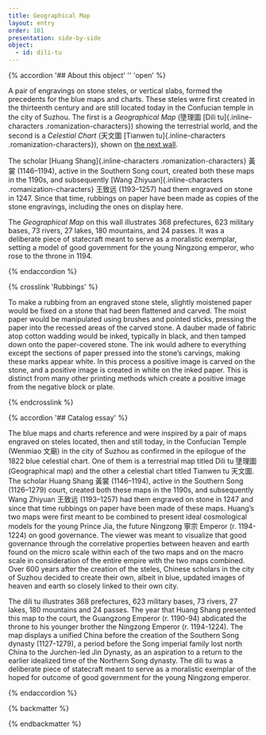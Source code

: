 ```yaml
---
title: Geographical Map
layout: entry
order: 101
presentation: side-by-side
object:
  - id: dili-tu
---
```


{% accordion '## About this object' '' 'open' %}

A pair of engravings on stone steles, or vertical slabs, formed the precedents for the blue maps and charts. These steles were first created in the thirteenth century and are still located today in the Confucian temple in the city of Suzhou. The first is a *Geographical Map* (<span class="inline-characters chinese-characters">墬理圖</span> [Dili tu]{.inline-characters .romanization-characters}) showing the terrestrial world, and the second is a *Celestial Chart* (<span class="inline-characters chinese-characters">天文圖</span> [Tianwen tu]{.inline-characters .romanization-characters}), shown on [the next wall](/catalogue/2/).

The scholar [Huang Shang]{.inline-characters .romanization-characters} <span class="inline-characters chinese-characters">黃裳</span> (1146–1194), active in the Southern Song court, created both these maps in the 1190s, and subsequently [Wang Zhiyuan]{.inline-characters .romanization-characters} <span class="inline-characters chinese-characters">王致远</span> (1193–1257) had them engraved on stone in 1247. Since that time, rubbings on paper have been made as copies of the stone engravings, including the ones on display here.

The *Geographical Map* on this wall illustrates 368 prefectures, 623 military bases, 73 rivers, 27 lakes, 180 mountains, and 24 passes. It was a deliberate piece of statecraft meant to serve as a moralistic exemplar, setting a model of good government for the young Ningzong emperor, who rose to the throne in 1194.


{% endaccordion %}

{% crosslink 'Rubbings' %}

To make a rubbing from an engraved stone stele, slightly moistened paper would be fixed on a stone that had been flattened and carved. The moist paper would be manipulated using brushes and pointed sticks, pressing the paper into the recessed areas of the carved stone. A dauber made of fabric atop cotton wadding would be inked, typically in black, and then tamped down onto the paper-covered stone. The ink would adhere to everything except the sections of paper pressed into the stone’s carvings, making these marks appear white. In this process a positive image is carved on the stone, and a positive image is created in white on the inked paper. This is distinct from many other printing methods which create a positive image from the negative block or plate.

{% endcrosslink %}

{% accordion '## Catalog essay' %}

The blue maps and charts reference and were inspired by a pair of maps engraved on steles located, then and still today, in the Confucian Temple (Wenmiao <span class="inline-characters chinese-characters">文廟</span>) in the city of Suzhou as confirmed in the epilogue of the 1822 blue celestial chart. One of them is a terrestrial map titled Dili tu <span class="inline-characters chinese-characters">墬理圖</span> (Geographical map) and the other a celestial chart titled Tianwen tu <span class="inline-characters chinese-characters">天文圖</span>.  The scholar Huang Shang <span class="inline-characters chinese-characters">黃裳</span> (1146–1194), active in the Southern Song (1126–1279) court, created both these maps in the 1190s, and subsequently Wang Zhiyuan <span class="inline-characters chinese-characters">王致远</span> (1193–1257) had them engraved on stone in 1247 and since that time rubbings on paper have been made of these maps. Huang’s two maps were first meant to be combined to present ideal cosmological models for the young Prince Jia, the future Ningzong <span class="inline-characters chinese-characters">寧宗</span> Emperor (r. 1194-1224) on good governance. The viewer was meant to visualize that good governance through the correlative properties between heaven and earth found on the micro scale within each of the two maps and on the macro scale in consideration of the entire empire with the two maps combined. Over 600 years after the creation of the steles, Chinese scholars in the city of Suzhou decided to create their own, albeit in blue, updated images of heaven and earth so closely linked to their own city. 


The dili tu illustrates 368 prefectures, 623 military bases, 73 rivers, 27 lakes, 180 mountains and 24 passes. The year that Huang Shang presented this map to the court, the Guangzong Emperor (r. 1190-94) abdicated the throne to his younger brother the Ningzong Emperor (r. 1194-1224). The map displays a unified China before the creation of the Southern Song dynasty (1127-1279), a period before the Song imperial family lost north China to the Jurchen-led Jin Dynasty, as an aspiration to a return to the earlier idealized time of the Northern Song dynasty. The dili tu was a deliberate piece of statecraft meant to serve as a moralistic exemplar of the hoped for outcome of good government for the young Ningzong emperor.

{% endaccordion %}

{% backmatter %}


{% endbackmatter %}
